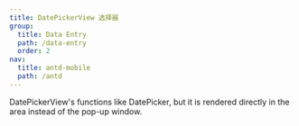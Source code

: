 ```yaml
---
title: DatePickerView 选择器
group:
  title: Data Entry
  path: /data-entry
  order: 2
nav:
  title: antd-mobile
  path: /antd
---
```


DatePickerView's functions like DatePicker, but it is rendered directly in the area instead of the pop-up window.

<code src="./demos/basic.tsx" />

<API/>